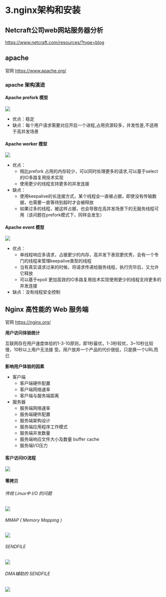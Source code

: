 # 3.nginx架构和安装

## Netcraft公司web网站服务器分析

https://www.netcraft.com/resources/?type=blog


## apache

官网  https://www.apache.org/

### apache 架构演进


####  Apache prefork 模型

<img src="../images/apachePrefork01.png">

* 优点：稳定
* 缺点：每个用户请求需要对应开启一个进程,占用资源较多，并发性差,不适用于高并发场景

#### Apache worker 模型

<img src="../images/apacheprefork02.png">


* 优点：
  * 相比prefork 占用的内存较少，可以同时处理更多的请求,可以基于select的IO多路复用技术实现
  * 使用更少的线程支持更多的并发连接
* 缺点：
  * 使用keepalive的长连接方式，某个线程会一直被占据，即使没有传输数据，也需要一直等待到超时才会被释放
  * 如果过多的线程，被这样占据，也会导致在高并发场景下的无服务线程可用（该问题在prefork模式下，同样会发生）


#### Apache event 模型


<img src="../images/apacheprefork03.png">


* 优点：
  * 单线程响应多请求，占据更少的内存，高并发下表现更优秀，会有一个专门的线程来管理keepalive类型的线程
  * 当有真实请求过来的时候，将请求传递给服务线程，执行完毕后，又允许它释放
  * 可以基于epoll 更加高效的IO多路复用技术实现使用更少的线程支持更多的并发连接
* 缺点：没有线程安全控制

##  Nginx 高性能的 Web 服务端

官网   https://nginx.org/

**用户访问体验统计**

互联网存在用户速度体验的1-3-10原则，即1秒最优，1-3秒较优，3~10秒比较慢，10秒以上用户无法接
受。用户放弃一个产品的代价很低，只是换一个URL而已



**影响用户体验的因素**

* 客户端
  * 客户端硬件配置
  * 客户端网络速率
  * 客户端与服务端距离
* 服务器
  * 服务端网络速率
  * 服务端硬件配置
  * 服务端架构设计
  * 服务端应用程序工作模式
  * 服务端并发数量
  * 服务端响应文件大小及数量 buffer cache
  * 服务端I/O压力

#### 客户访问IO流程

<img src="../images/clientacessio01.png">


#### 零拷贝

######  传统 Linux中 I/O 的问题
<img src="../images/linuxio01.png">


###### MMAP ( Memory Mapping )
<img src="../images/linux02.png">


###### SENDFILE

<img src="../images/linuxio03.png">

###### DMA辅助的 SENDFILE

<img src="../images/linuxio04.png">


